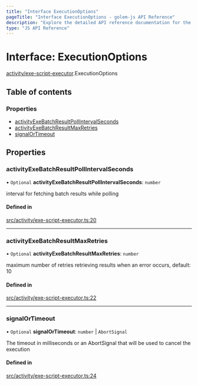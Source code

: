 ```yaml
---
title: "Interface ExecutionOptions"
pageTitle: "Interface ExecutionOptions - golem-js API Reference"
description: "Explore the detailed API reference documentation for the Interface ExecutionOptions within the golem-js SDK for the Golem Network."
type: "JS API Reference"
---
```

# Interface: ExecutionOptions

[activity/exe-script-executor](../modules/activity_exe_script_executor).ExecutionOptions

## Table of contents

### Properties

- [activityExeBatchResultPollIntervalSeconds](activity_exe_script_executor.ExecutionOptions#activityexebatchresultpollintervalseconds)
- [activityExeBatchResultMaxRetries](activity_exe_script_executor.ExecutionOptions#activityexebatchresultmaxretries)
- [signalOrTimeout](activity_exe_script_executor.ExecutionOptions#signalortimeout)

## Properties

### activityExeBatchResultPollIntervalSeconds

• `Optional` **activityExeBatchResultPollIntervalSeconds**: `number`

interval for fetching batch results while polling

#### Defined in

[src/activity/exe-script-executor.ts:20](https://github.com/golemfactory/golem-js/blob/570126bc/src/activity/exe-script-executor.ts#L20)

___

### activityExeBatchResultMaxRetries

• `Optional` **activityExeBatchResultMaxRetries**: `number`

maximum number of retries retrieving results when an error occurs, default: 10

#### Defined in

[src/activity/exe-script-executor.ts:22](https://github.com/golemfactory/golem-js/blob/570126bc/src/activity/exe-script-executor.ts#L22)

___

### signalOrTimeout

• `Optional` **signalOrTimeout**: `number` \| `AbortSignal`

The timeout in milliseconds or an AbortSignal that will be used to cancel the execution

#### Defined in

[src/activity/exe-script-executor.ts:24](https://github.com/golemfactory/golem-js/blob/570126bc/src/activity/exe-script-executor.ts#L24)
